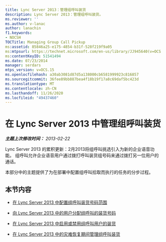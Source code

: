 ```yaml
---
title: Lync Server 2013：管理组呼叫装货
description: Lync Server 2013：管理组呼叫装货。
ms.reviewer: ''
ms.author: v-lanac
author: lanachin
f1.keywords:
- NOCSH
TOCTitle: Managing Group Call Pickup
ms:assetid: 85846a25-e175-4854-b31f-528f219f9a05
ms:mtpsurl: https://technet.microsoft.com/en-us/library/JJ945640(v=OCS.15)
ms:contentKeyID: 51541494
ms.date: 07/23/2014
manager: serdars
mtps_version: v=OCS.15
ms.openlocfilehash: a30ab3081d87d5a138000cb6581999923c816857
ms.sourcegitcommit: 36fee89bb887bea4f18b19f17a8c69daf5bc423d
ms.translationtype: MT
ms.contentlocale: zh-CN
ms.lasthandoff: 11/26/2020
ms.locfileid: "49437460"
---
```

# <a name="managing-group-call-pickup-in-lync-server-2013"></a>在 Lync Server 2013 中管理组呼叫装货

<div data-xmlns="http://www.w3.org/1999/xhtml">

<div class="topic" data-xmlns="http://www.w3.org/1999/xhtml" data-msxsl="urn:schemas-microsoft-com:xslt" data-cs="https://msdn.microsoft.com/">

<div data-asp="https://msdn2.microsoft.com/asp">



</div>

<div id="mainSection">

<div id="mainBody">

<span> </span>

_**主题上次修改时间：** 2013-02-22_

Lync Server 2013 的累积更新：2月2013将组呼叫挑选引入为新的企业语音功能。 组呼叫允许企业语音用户通过拨打呼叫装货组号码来通过拨打另一位用户的通话。

本部分中的主题提供了为在部署中配置组呼叫拾取而执行的任务的分步过程。

<div>

## <a name="in-this-section"></a>本节内容

  - [在 Lync Server 2013 中配置组呼叫装货号码范围](lync-server-2013-configure-group-call-pickup-number-ranges.md)

  - [向 Lync Server 2013 中的用户分配组呼叫的装货号码](lync-server-2013-assign-group-call-pickup-numbers-to-users.md)

  - [在 Lync Server 2013 中启用或禁用组呼叫用户的装货](lync-server-2013-enable-or-disable-group-call-pickup-for-users.md)

  - [在 Lync Server 2013 中的灾难恢复期间管理组呼叫装货](lync-server-2013-manage-group-call-pickup-during-disaster-recovery.md)

</div>

</div>

<span> </span>

</div>

</div>

</div>

